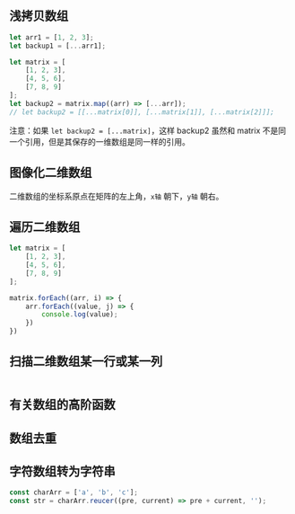 ## 浅拷贝数组
```ts
let arr1 = [1, 2, 3];
let backup1 = [...arr1];

let matrix = [
    [1, 2, 3],
    [4, 5, 6],
    [7, 8, 9]
];
let backup2 = matrix.map((arr) => [...arr]);
// let backup2 = [[...matrix[0]], [...matrix[1]], [...matrix[2]]];
```
注意：如果 `let backup2 = [...matrix]`，这样 backup2 虽然和 matrix 不是同一个引用，但是其保存的一维数组是同一样的引用。




## 图像化二维数组
二维数组的坐标系原点在矩阵的左上角，`x轴` 朝下，`y轴` 朝右。


## 遍历二维数组
```ts
let matrix = [
    [1, 2, 3],
    [4, 5, 6],
    [7, 8, 9]
];

matrix.forEach((arr, i) => {
    arr.forEach((value, j) => {
        console.log(value);
    })
})
```

## 扫描二维数组某一行或某一列

```ts

```




## 有关数组的高阶函数


## 数组去重

## 字符数组转为字符串
```ts
const charArr = ['a', 'b', 'c'];
const str = charArr.reucer((pre, current) => pre + current, '');
```